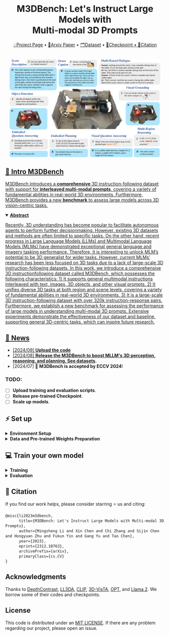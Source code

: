 

<div align="center">
  <h1>M3DBench: Let's Instruct Large Models with <br> Multi-modal 3D Prompts</h1>
  <p align="center">
    <a href="https://m3dbench.github.io/">💡Project Page</a> •
    <a href="https://arxiv.org/abs/2312.10763">📃Arxiv Paper</a> •
    <a href="https://huggingface.co/datasets/MSheng-Lee/M3DBench">🗂Dataset</a> •
    <a href="https://github.com/OpenM3D/M3DBench">🤗Checkpoint •
    <a href="#-citation">📖Citation
  </p>
  <br>
  <img width="95%" src=./images/teaser.png>
</div>


## 🏃 Intro M3DBench

M3DBench introduces a **comprehensive** 3D instruction-following dataset with support for **interleaved multi-modal prompts**, covering a variety of fundamental abilities in real-world 3D environments. Furthermore, M3DBench provides a new **benchmark** to assess large models across 3D vision-centric tasks.

<details open="open">
    <summary><b>Abstract</b></summary>

Recently, 3D understanding has become popular to facilitate autonomous agents to perform further decisionmaking. However, existing 3D datasets and methods are often limited to specific tasks. On the other hand, recent progress in Large Language Models (LLMs) and Multimodal Language Models (MLMs) have demonstrated exceptional general language and imagery tasking performance. Therefore, it is interesting to unlock MLM’s potential to be 3D generalist for wider tasks. However, current MLMs’ research has been less focused on 3D tasks due to a lack of large-scale 3D instruction-following datasets. In this work, we introduce a comprehensive 3D instructionfollowing dataset called M3DBench, which possesses the following characteristics: 1) It supports general multimodal instructions interleaved with text, images, 3D objects, and other visual prompts. 2) It unifies diverse 3D tasks at both region and scene levels, covering a variety of fundamental abilities in real-world 3D environments. 3) It is a large-scale 3D instruction-following dataset with over 320k instruction-response pairs. Furthermore, we establish a new benchmark for assessing the performance of large models in understanding multi-modal 3D prompts. Extensive experiments demonstrate the effectiveness of our dataset and baseline, supporting general 3D-centric tasks, which can inspire future research.

</details>

<!-- <img width="1194" alt="pipeline" src="assets/pipeline.png">
</details> -->

## 🚩 News

- [2024/09] **Upload the code** 
- [2024/08] **Release the M3DBench to boost MLLM's 3D perception, reasoning, and planning. See [datasets](https://huggingface.co/datasets/MSheng-Lee/M3DBench).**
- [2024/07] 🎉 **M3DBench is accepted by ECCV 2024**!

### TODO:
<!-- - []  **Upload the code**. -->
- [ ] **Upload training and evaluation scripts**.
- [ ] **Release pre-trained Checkpoint**.
- [ ] **Scale up models**.

## ⚡ Set up

<details>
  <summary><b>Environment Setup</b></summary>

**Step 1. Build Dependencies.** Our code is tested with CUDA 12.2 and Python 3.8.19. It is recommended to create a virtual environment [Optional].

```bash
conda create -n m3dbench python=3.8
conda activate m3dbench
```

Next, you should install the following packages:

```bash
pip install h5py
pip install scipy
pip install cython
pip install plyfile
pip install trimesh==2.35.39
pip install networkx==2.2
pip install torch==2.2.1 torchvision==0.17.1 torchaudio==2.2.1 --index-url https://download.pytorch.org/whl/cu121
pip install transformers==4.44.2
pip install numpy==1.19.5
```

After that, build the `pointnet2` and accelerated `giou` from source:

```bash
cd third_party/pointnet2
python setup.py install
```

```bash
cd ../../utils
python cython_compile.py build_ext --inplace
```

</details>



<details>
  <summary><b>Data and Pre-trained Weights Preparation</b></summary>

**Step 1. Prepare the 3D Data and Language Annotations.**

Please refer to the instructions available [here](https://huggingface.co/datasets/MSheng-Lee/M3DBench) to download the pre-processed 3D data and language annotations from M3DBench.

**Step 2. Download Pre-trained weights.** 

You'll need to download the following pre-trained weights for the scene encoder, image encoder, shape encoder, and LLM:

1. **Scene Encoder**  
   We offer two types of 3D scene encoders:  
   - For the PointNet-based encoder, download from [DepthContrast](https://github.com/facebookresearch/DepthContrast).  
   - For the transformer-based encoder, download from [Vote2Cap-DETR](https://github.com/ch3cook-fdu/Vote2Cap-DETR).

2. **Image Encoder**  
   Download the `openai/clip-vit-large-patch14-336` checkpoint (or another image encoder) from [Hugging Face](https://huggingface.co/meta-llama/Llama-2-7b).

3. **Shape Encoder**  
   Download the pre-trained checkpoint from [3D-VisTA](https://github.com/3d-vista/3D-VisTA).

4. **LLM**

   If your server doesn't support auto-downloading from huggingface, manually download the `meta-llama/Llama-2-7b` checkpoint (or another decoder-only LLM) from [Hugging Face](https://huggingface.co/meta-llama/Llama-2-7b).

</details>





## 💻 Train your own model

<details>
  <summary><b>Training</b></summary>
</details>

<details>
  <summary><b>Evaluation</b></summary>
</details>


## 📖 Citation

If you find our work helps, please consider starring ⭐ us and citing:

```{bibtex}
@misc{li2023m3dbench,
      title={M3DBench: Let's Instruct Large Models with Multi-modal 3D Prompts}, 
      author={Mingsheng Li and Xin Chen and Chi Zhang and Sijin Chen and Hongyuan Zhu and Fukun Yin and Gang Yu and Tao Chen},
      year={2023},
      eprint={2312.10763},
      archivePrefix={arXiv},
      primaryClass={cs.CV}
}
```


## Acknowledgments

Thanks to [DepthContrast](https://github.com/facebookresearch/DepthContrast), [LL3DA](https://github.com/Open3DA/LL3DA), [CLIP](https://github.com/openai/CLIP), [3D-VisTA](https://github.com/3d-vista/3D-VisTA), [OPT](https://huggingface.co/facebook/opt-6.7b), and [Llama 2](https://huggingface.co/meta-llama). We borrow some of their codes and checkpoints.



## License

This code is distributed under an [MIT LICENSE](LICENSE). If there are any problem regarding our project, please open an issue.
